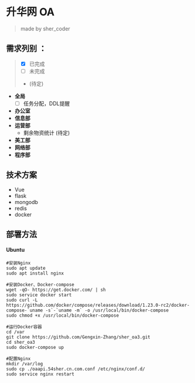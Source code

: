 # 升华网 OA
> made by sher_coder
## 需求列别 ：  
> - [x] 已完成  
> - [ ] 未完成  
> -  (待定)  
- **全局**  
  - [ ] 任务分配，DDL提醒  
- **办公室**  
- **信息部**  
- **运营部**  
  - 剩余物资统计 (待定)  
- **美工部**  
- **网络部**  
- **程序部**  

## 技术方案
- Vue
- flask
- mongodb
- redis
- docker

## 部署方法  
#### Ubuntu  
```
#安装Nginx
sudo apt update
sudo apt install nginx

#安装Docker、Docker-compose
wget -qO- https://get.docker.com/ | sh
sudo service docker start
sudo curl -L https://github.com/docker/compose/releases/download/1.23.0-rc2/docker-compose-`uname -s`-`uname -m` -o /usr/local/bin/docker-compose
sudo chmod +x /usr/local/bin/docker-compose

#运行Docker容器
cd /var
git clone https://github.com/Gengxin-Zhang/sher_oa3.git
cd sher_oa3
sudo docker-compose up

#配置Nginx
mkdir /var/log
sudo cp ./oaapi.54sher.cn.com.conf /etc/nginx/conf.d/
sudo service nginx restart
```